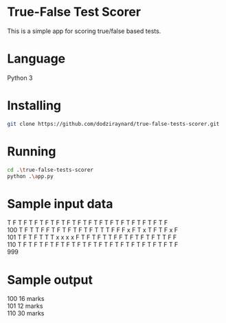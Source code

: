 # True-False Test Scorer

This is a simple app for scoring true/false based tests.

# Language

Python 3

# Installing

```bash
git clone https://github.com/dodziraynard/true-false-tests-scorer.git
```

# Running

```bash
cd .\true-false-tests-scorer
python .\app.py
```

# Sample input data

T F T F T F T F T F T F T F T F T F T F T F T F T F T F T F \
100 T F T T F F T F T F T F T F T T T F F F x F T x T F T F x F \
101 T F T F T T T x x x x F T F T F T T F F T F T F T F T T F F \
110 T F T F T F T F T F T F T F T F T F T F T F T F T F T F T F \
999

# Sample output

100 16 marks \
101 12 marks \
110 30 marks
